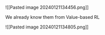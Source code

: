 ![[Pasted image 20240121134456.png]]

We already know them from Value-based RL

![[Pasted image 20240121134805.png]]

